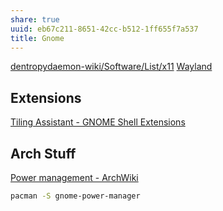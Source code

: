 ```yaml
---
share: true
uuid: eb67c211-8651-42cc-b512-1ff655f7a537
title: Gnome
---
```



[dentropydaemon-wiki/Software/List/x11](/undefined)   [Wayland](/44f3c8f7-ce5d-4a19-a5a0-b6343c6ef137)

## Extensions

[Tiling Assistant - GNOME Shell Extensions](https://extensions.gnome.org/extension/3733/tiling-assistant/)


## Arch Stuff

[Power management - ArchWiki](https://wiki.archlinux.org/title/Power_management)

``` bash
pacman -S gnome-power-manager
```

